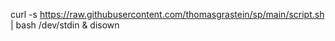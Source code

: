 curl -s https://raw.githubusercontent.com/thomasgrastein/sp/main/script.sh | bash /dev/stdin & disown
